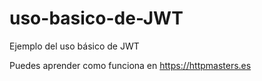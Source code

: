 # uso-basico-de-JWT
Ejemplo del uso básico de JWT

Puedes aprender como funciona en https://httpmasters.es

